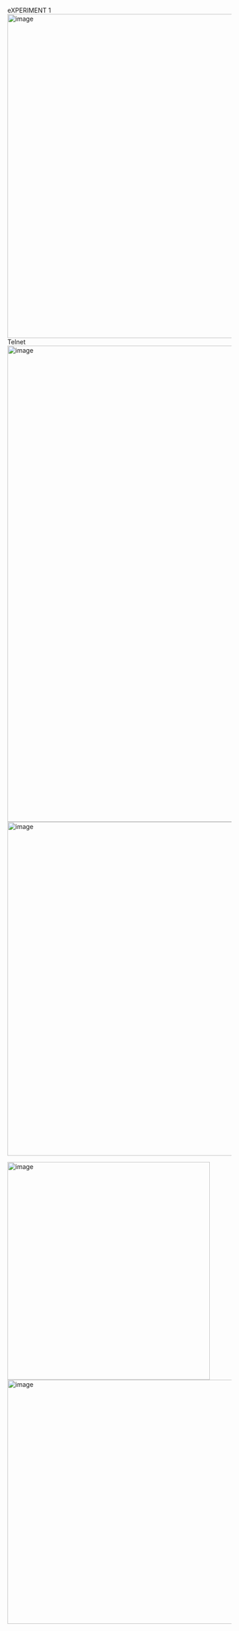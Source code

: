 eXPERIMENT 1
<img width="1475" height="726" alt="image" src="https://github.com/user-attachments/assets/dcca79a5-d10c-4527-a2a3-bd559fb0d73c" />
Telnet
<img width="1855" height="1067" alt="image" src="https://github.com/user-attachments/assets/442643f0-4e2d-4bd9-a373-21de2d68bf5f" />
<img width="1289" height="748" alt="image" src="https://github.com/user-attachments/assets/579935af-beb0-4907-84ab-ef730bdcf98b" />


<img width="455" height="488" alt="image" src="https://github.com/user-attachments/assets/f94f8fe6-0a79-4087-aeb4-b4f7a014e22c" />

<img width="696" height="547" alt="image" src="https://github.com/user-attachments/assets/be6e1568-8ca6-4ccc-9b11-65f258bbd53a" />
